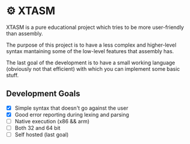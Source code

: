 # ⚙️  XTASM

XTASM is a pure educational project which tries to be more user-friendly than assembly.

The purpose of this project is to have a less complex and higher-level syntax mantaining
some of the low-level features that assembly has.

The last goal of the development is to have a small working language (obviously not that efficient) 
with which you can implement some basic stuff.

## Development Goals

- [X] Simple syntax that doesn't go against the user
- [X] Good error reporting during lexing and parsing
- [ ] Native execution (x86 && arm)
- [ ] Both 32 and 64 bit
- [ ] Self hosted (last goal)
